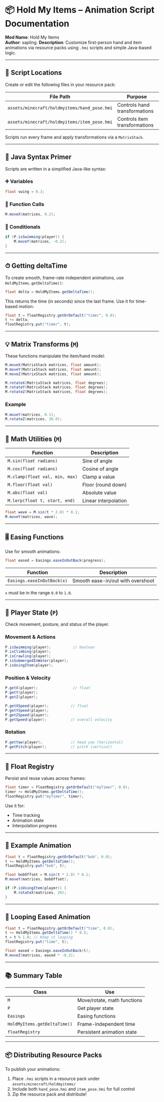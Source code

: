 # 📦 Hold My Items – Animation Script Documentation

**Mod Name**: Hold My Items  
**Author**: sapling.
**Description**: Customize first-person hand and item animations via resource packs using `.hmi` scripts and simple Java-based logic.

---

## 📁 Script Locations

Create or edit the following files in your resource pack:

| File Path                                              | Purpose                      |
|--------------------------------------------------------|------------------------------|
| `assets/minecraft/holdmyitems/hand_pose.hmi`           | Controls hand transformations |
| `assets/minecraft/holdmyitems/item_pose.hmi`           | Controls item transformations |

Scripts run every frame and apply transformations via a `MatrixStack`.

---

## 🧠 Java Syntax Primer

Scripts are written in a simplified Java-like syntax:

### ➕ Variables

```java
float swing = 0.3;
```

### 🧾 Function Calls

```java
M.moveX(matrices, 0.2);
```

### 🔁 Conditionals

```java
if (P.isSwimming(player)) {
    M.moveY(matrices, -0.2);
}
```

---

## ⏱ Getting deltaTime

To create smooth, frame-rate independent animations, use `HoldMyItems.getDeltaTime()`:

```java
float delta = HoldMyItems.getDeltaTime();
```

This returns the time (in seconds) since the last frame. Use it for time-based motion:

```java
float t = floatRegistry.getOrDefault("timer", 0.0);
t += delta;
floatRegistry.put("timer", t);
```

---

## 💡 Matrix Transforms (`M`)

These functions manipulate the item/hand model:

```java
M.moveX(MatrixStack matrices, float amount);
M.moveY(MatrixStack matrices, float amount);
M.moveZ(MatrixStack matrices, float amount);

M.rotateX(MatrixStack matrices, float degrees);
M.rotateY(MatrixStack matrices, float degrees);
M.rotateZ(MatrixStack matrices, float degrees);
```

### Example

```java
M.moveY(matrices, 0.1);
M.rotateZ(matrices, 30.0);
```

---

## 🧮 Math Utilities (`M`)

| Function                          | Description                            |
|----------------------------------|----------------------------------------|
| `M.sin(float radians)`           | Sine of angle                          |
| `M.cos(float radians)`           | Cosine of angle                        |
| `M.clamp(float val, min, max)`   | Clamp a value                          |
| `M.floor(float val)`             | Floor (round down)                     |
| `M.abs(float val)`               | Absolute value                         |
| `M.lerp(float t, start, end)`    | Linear interpolation                   |

```java
float wave = M.sin(t * 2.0) * 0.1;
M.moveY(matrices, wave);
```

---

## 🎚 Easing Functions

Use for smooth animations:

```java
float eased = Easings.easeInOutBack(progress);
```

| Function                        | Description                           |
|--------------------------------|---------------------------------------|
| `Easings.easeInOutBack(x)`     | Smooth ease-in/out with overshoot     |

`x` must be in the range `0.0` to `1.0`.

---

## 👤 Player State (`P`)

Check movement, posture, and status of the player.

### Movement & Actions

```java
P.isSwimming(player);          // boolean
P.isClimbing(player);
P.isCrawling(player);
P.isSubmergedInWater(player);
P.isUsingItem(player);
```

### Position & Velocity

```java
P.getX(player);                // float
P.getY(player);
P.getZ(player);

P.getXSpeed(player);          // float
P.getYSpeed(player);
P.getZSpeed(player);
P.getSpeed(player);           // overall velocity
```

### Rotation

```java
P.getYaw(player);             // head yaw (horizontal)
P.getPitch(player);           // pitch (vertical)
```

---

## 📂 Float Registry

Persist and reuse values across frames:

```java
float timer = floatRegistry.getOrDefault("myTimer", 0.0);
timer += HoldMyItems.getDeltaTime();
floatRegistry.put("myTimer", timer);
```

Use it for:
- Time tracking
- Animation state
- Interpolation progress

---

## 🧪 Example Animation

```java
float t = floatRegistry.getOrDefault("bob", 0.0);
t += HoldMyItems.getDeltaTime();
floatRegistry.put("bob", t);

float bobOffset = M.sin(t * 2.0) * 0.1;
M.moveY(matrices, bobOffset);

if (P.isUsingItem(player)) {
    M.rotateX(matrices, 20);
}
```

---

## 🔁 Looping Eased Animation

```java
float t = floatRegistry.getOrDefault("time", 0.0);
t += HoldMyItems.getDeltaTime() * 0.5;
t = t % 1.0; // Keep it looping
floatRegistry.put("time", t);

float eased = Easings.easeInOutBack(t);
M.moveZ(matrices, eased * -0.2);
```

---

## 📚 Summary Table

| Class        | Use                                  |
|--------------|--------------------------------------|
| `M`          | Move/rotate, math functions          |
| `P`          | Get player state                     |
| `Easings`    | Easing functions                     |
| `HoldMyItems.getDeltaTime()` | Frame-independent time  |
| `floatRegistry` | Persistent animation state         |

---

## 📦 Distributing Resource Packs

To publish your animations:
1. Place `.hmi` scripts in a resource pack under `assets/minecraft/holdmyitems/`
2. Include both `hand_pose.hmi` and `item_pose.hmi` for full control
3. Zip the resource pack and distribute!
